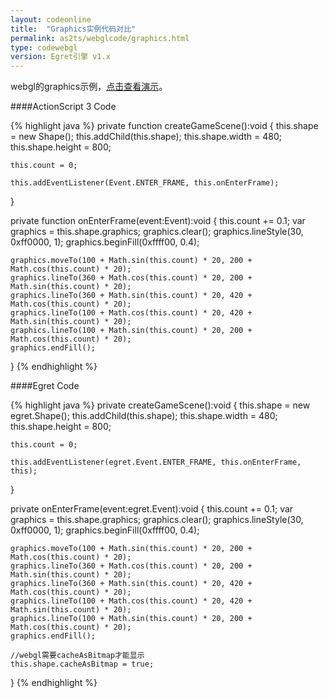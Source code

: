 ```yaml
---
layout: codeonline
title:  "Graphics实例代码对比"
permalink: as2ts/webglcode/graphics.html
type: codewebgl
version: Egret引擎 v1.x
---
```


webgl的graphics示例，<a href="http://static.egret-labs.org/egret-game/webgl/graphics/launcher/release.html" target="_blank">点击查看演示</a>。

####ActionScript 3 Code

{% highlight java  %}
private function createGameScene():void {
    this.shape = new Shape();
    this.addChild(this.shape);
    this.shape.width = 480;
    this.shape.height = 800;

    this.count = 0;

    this.addEventListener(Event.ENTER_FRAME, this.onEnterFrame);
}

private function onEnterFrame(event:Event):void {
    this.count += 0.1;
    var graphics = this.shape.graphics;
    graphics.clear();
    graphics.lineStyle(30, 0xff0000, 1);
    graphics.beginFill(0xffff00, 0.4);

    graphics.moveTo(100 + Math.sin(this.count) * 20, 200 + Math.cos(this.count) * 20);
    graphics.lineTo(360 + Math.cos(this.count) * 20, 200 + Math.sin(this.count) * 20);
    graphics.lineTo(360 + Math.sin(this.count) * 20, 420 + Math.cos(this.count) * 20);
    graphics.lineTo(100 + Math.cos(this.count) * 20, 420 + Math.sin(this.count) * 20);
    graphics.lineTo(100 + Math.sin(this.count) * 20, 200 + Math.cos(this.count) * 20);
    graphics.endFill();
}
{% endhighlight %}

####Egret Code

{% highlight java  %}
private createGameScene():void {
    this.shape = new egret.Shape();
    this.addChild(this.shape);
    this.shape.width = 480;
    this.shape.height = 800;

    this.count = 0;

    this.addEventListener(egret.Event.ENTER_FRAME, this.onEnterFrame, this);
}

private onEnterFrame(event:egret.Event):void {
    this.count += 0.1;
    var graphics = this.shape.graphics;
    graphics.clear();
    graphics.lineStyle(30, 0xff0000, 1);
    graphics.beginFill(0xffff00, 0.4);

    graphics.moveTo(100 + Math.sin(this.count) * 20, 200 + Math.cos(this.count) * 20);
    graphics.lineTo(360 + Math.cos(this.count) * 20, 200 + Math.sin(this.count) * 20);
    graphics.lineTo(360 + Math.sin(this.count) * 20, 420 + Math.cos(this.count) * 20);
    graphics.lineTo(100 + Math.cos(this.count) * 20, 420 + Math.sin(this.count) * 20);
    graphics.lineTo(100 + Math.sin(this.count) * 20, 200 + Math.cos(this.count) * 20);
    graphics.endFill();

    //webgl需要cacheAsBitmap才能显示
    this.shape.cacheAsBitmap = true;
}
{% endhighlight %}